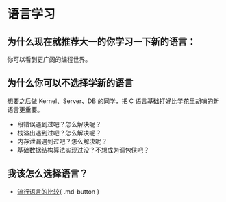 # 语言学习

## 为什么现在就推荐大一的你学习一下新的语言：

你可以看到更广阔的编程世界。

## 为什么你可以不选择学新的语言

想要之后做 Kernel、Server、DB 的同学，把 C 语言基础打好比学花里胡哨的新语言更重要。

- 段错误遇到过吧？怎么解决呢？
- 栈溢出遇到过吧？怎么解决呢？
- 内存泄漏遇到过吧？怎么解决呢？
- 基础数据结构算法实现过没？不想成为调包侠吧？

## 我该怎么选择语言？

- [流行语言的比较](language-comparison.md){ .md-button }
